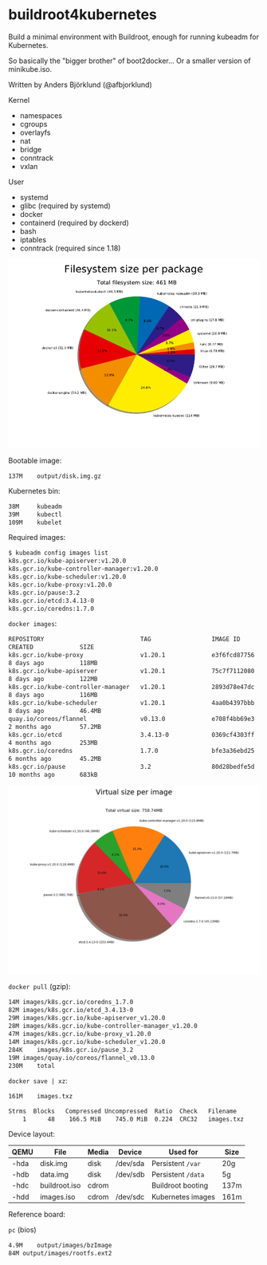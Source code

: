 buildroot4kubernetes
====================

Build a minimal environment with Buildroot, enough for running kubeadm for Kubernetes.

So basically the "bigger brother" of boot2docker... Or a smaller version of minikube.iso.

Written by Anders Björklund (@afbjorklund)


Kernel
* namespaces
* cgroups
* overlayfs
* nat
* bridge
* conntrack
* vxlan

User
* systemd
* glibc (required by systemd)
* docker
* containerd (required by dockerd)
* bash
* iptables
* conntrack (required since 1.18)


![graph size](graph-size.png)

Bootable image:

```
137M	output/disk.img.gz
```

Kubernetes bin:

```
38M     kubeadm
39M     kubectl
109M    kubelet
```

Required images:

```console
$ kubeadm config images list
k8s.gcr.io/kube-apiserver:v1.20.0
k8s.gcr.io/kube-controller-manager:v1.20.0
k8s.gcr.io/kube-scheduler:v1.20.0
k8s.gcr.io/kube-proxy:v1.20.0
k8s.gcr.io/pause:3.2
k8s.gcr.io/etcd:3.4.13-0
k8s.gcr.io/coredns:1.7.0
```

`docker images`:

```
REPOSITORY                           TAG                 IMAGE ID            CREATED             SIZE
k8s.gcr.io/kube-proxy                v1.20.1             e3f6fcd87756        8 days ago          118MB
k8s.gcr.io/kube-apiserver            v1.20.1             75c7f7112080        8 days ago          122MB
k8s.gcr.io/kube-controller-manager   v1.20.1             2893d78e47dc        8 days ago          116MB
k8s.gcr.io/kube-scheduler            v1.20.1             4aa0b4397bbb        8 days ago          46.4MB
quay.io/coreos/flannel               v0.13.0             e708f4bb69e3        2 months ago        57.2MB
k8s.gcr.io/etcd                      3.4.13-0            0369cf4303ff        4 months ago        253MB
k8s.gcr.io/coredns                   1.7.0               bfe3a36ebd25        6 months ago        45.2MB
k8s.gcr.io/pause                     3.2                 80d28bedfe5d        10 months ago       683kB
```

![image size](image-size.png)

`docker pull` (gzip):

```
14M	images/k8s.gcr.io/coredns_1.7.0
82M	images/k8s.gcr.io/etcd_3.4.13-0
29M	images/k8s.gcr.io/kube-apiserver_v1.20.0
28M	images/k8s.gcr.io/kube-controller-manager_v1.20.0
47M	images/k8s.gcr.io/kube-proxy_v1.20.0
14M	images/k8s.gcr.io/kube-scheduler_v1.20.0
284K	images/k8s.gcr.io/pause_3.2
19M	images/quay.io/coreos/flannel_v0.13.0
230M	total
```

`docker save | xz`:

```
161M	images.txz
```

```
Strms  Blocks   Compressed Uncompressed  Ratio  Check   Filename
    1      48    166.5 MiB    745.0 MiB  0.224  CRC32   images.txz
```

Device layout:

| QEMU | File          | Media | Device   | Used for          | Size |
| ---- | ------------- | ----- | -------- | ----------------- | ---- |
| -hda | disk.img      | disk  | /dev/sda | Persistent `/var` |  20g |
| -hdb | data.img      | disk  | /dev/sdb | Persistent `/data`|   5g |
| -hdc | buildroot.iso | cdrom |          | Buildroot booting | 137m |
| -hdd | images.iso    | cdrom | /dev/sdc | Kubernetes images | 161m |

Reference board:

`pc` (bios)

```
4.9M	output/images/bzImage
84M	output/images/rootfs.ext2
```
